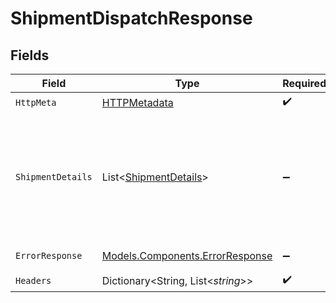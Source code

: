 # ShipmentDispatchResponse


## Fields

| Field                                                                                                    | Type                                                                                                     | Required                                                                                                 | Description                                                                                              |
| -------------------------------------------------------------------------------------------------------- | -------------------------------------------------------------------------------------------------------- | -------------------------------------------------------------------------------------------------------- | -------------------------------------------------------------------------------------------------------- |
| `HttpMeta`                                                                                               | [HTTPMetadata](../../Models/Components/HTTPMetadata.md)                                                  | :heavy_check_mark:                                                                                       | N/A                                                                                                      |
| `ShipmentDetails`                                                                                        | List<[ShipmentDetails](../../Models/Components/ShipmentDetails.md)>                                      | :heavy_minus_sign:                                                                                       | The request was processed successfully. Check the statuses of individual shipments in the response body. |
| `ErrorResponse`                                                                                          | [Models.Components.ErrorResponse](../../Models/Components/ErrorResponse.md)                              | :heavy_minus_sign:                                                                                       | Invalid request.                                                                                         |
| `Headers`                                                                                                | Dictionary<String, List<*string*>>                                                                       | :heavy_check_mark:                                                                                       | N/A                                                                                                      |